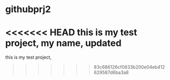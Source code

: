 # githubprj2
<<<<<<< HEAD
this is my test project, my name, updated
=======
this is my test project, 
>>>>>>> 83c686126cf0633b200e04eb412629587d6ba3a8
